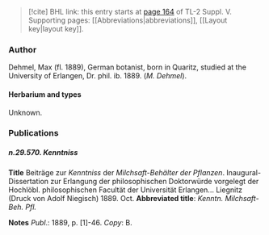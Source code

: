 > [!cite] BHL link: this entry starts at [page 164](https://www.biodiversitylibrary.org/item/103833#page/176/mode/1up) of TL-2 Suppl. V.
> Supporting pages: [[Abbreviations|abbreviations]], [[Layout key|layout key]].

### Author

Dehmel, Max (fl. 1889), German botanist, born in Quaritz, studied at the University of Erlangen, Dr. phil. ib. 1889. (*M. Dehmel*).

#### Herbarium and types

Unknown.

### Publications

##### n.29.570. Kenntniss

**Title**
Beiträge zur *Kenntniss* der *Milchsaft-Behälter der Pflanzen*. Inaugural-Dissertation zur Erlangung der philosophischen Doktorwürde vorgelegt der Hochlöbl. philosophischen Facultät der Universität Erlangen... Liegnitz (Druck von Adolf Niegisch) 1889. Oct.
**Abbreviated title**: *Kenntn. Milchsaft-Beh. Pfl.*

**Notes**
*Publ*.: 1889, p. \[1\]-46. *Copy*: B.

